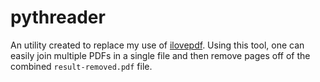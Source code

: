 # pythreader

An utility created to replace my use of [ilovepdf](https://ilovepdf.com/). Using this tool, one can easily join multiple PDFs in a single file and then remove pages off of the combined `result-removed.pdf` file.